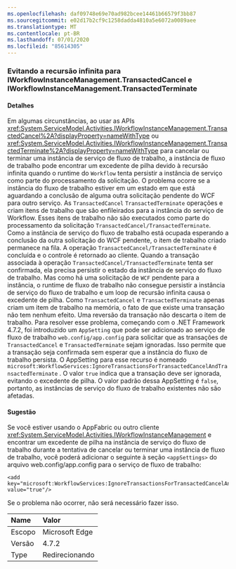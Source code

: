 ```yaml
---
ms.openlocfilehash: daf09748e69e70ad982bcee14461b66579f3bb87
ms.sourcegitcommit: e02d17b2cf9c1258dadda4810a5e6072a0089aee
ms.translationtype: MT
ms.contentlocale: pt-BR
ms.lasthandoff: 07/01/2020
ms.locfileid: "85614305"
---
```

### <a name="avoiding-endless-recursion-for-iworkflowinstancemanagementtransactedcancel-and-iworkflowinstancemanagementtransactedterminate"></a>Evitando a recursão infinita para IWorkflowInstanceManagement.TransactedCancel e IWorkflowInstanceManagement.TransactedTerminate

#### <a name="details"></a>Detalhes

Em algumas circunstâncias, ao usar as APIs <xref:System.ServiceModel.Activities.IWorkflowInstanceManagement.TransactedCancel%2A?displayProperty=nameWithType> ou <xref:System.ServiceModel.Activities.IWorkflowInstanceManagement.TransactedTerminate%2A?displayProperty=nameWithType> para cancelar ou terminar uma instância de serviço de fluxo de trabalho, a instância de fluxo de trabalho pode encontrar um excedente de pilha devido à recursão infinita quando o runtime do `Workflow` tenta persistir a instância de serviço como parte do processamento da solicitação. O problema ocorre se a instância do fluxo de trabalho estiver em um estado em que está aguardando a conclusão de alguma outra solicitação pendente do WCF para outro serviço. As `TransactedCancel` `TransactedTerminate` operações e criam itens de trabalho que são enfileirados para a instância do serviço de Workflow. Esses itens de trabalho não são executados como parte do processamento da solicitação `TransactedCancel/TransactedTerminate`. Como a instância de serviço do fluxo de trabalho está ocupada esperando a conclusão da outra solicitação do WCF pendente, o item de trabalho criado permanece na fila. A operação `TransactedCancel/TransactedTerminate` é concluída e o controle é retornado ao cliente. Quando a transação associada à operação `TransactedCancel/TransactedTerminate` tenta ser confirmada, ela precisa persistir o estado da instância de serviço do fluxo de trabalho. Mas como há uma solicitação de `WCF` pendente para a instância, o runtime de fluxo de trabalho não consegue persistir a instância de serviço do fluxo de trabalho e um loop de recursão infinita causa o excedente de pilha. Como `TransactedCancel` e `TransactedTerminate` apenas criam um item de trabalho na memória, o fato de que existe uma transação não tem nenhum efeito. Uma reversão da transação não descarta o item de trabalho. Para resolver esse problema, começando com o .NET Framework 4.7.2, foi introduzido um `AppSetting` que pode ser adicionado ao serviço de fluxo de trabalho `web.config/app.config` para solicitar que as transações de `TransactedCancel` e `TransactedTerminate` sejam ignoradas. Isso permite que a transação seja confirmada sem esperar que a instância do fluxo de trabalho persista. O AppSetting para esse recurso é nomeado `microsoft:WorkflowServices:IgnoreTransactionsForTransactedCancelAndTransactedTerminate` . O valor `true` indica que a transação deve ser ignorada, evitando o excedente de pilha. O valor padrão dessa AppSetting é `false`, portanto, as instâncias de serviço do fluxo de trabalho existentes não são afetadas.

#### <a name="suggestion"></a>Sugestão

Se você estiver usando o AppFabric ou outro cliente <xref:System.ServiceModel.Activities.IWorkflowInstanceManagement> e encontrar um excedente de pilha na instância de serviço do fluxo de trabalho durante a tentativa de cancelar ou terminar uma instância de fluxo de trabalho, você poderá adicionar o seguinte à seção `<appSettings>` do arquivo web.config/app.config para o serviço de fluxo de trabalho:

<pre><code class="lang-xml">&lt;add key=&quot;microsoft:WorkflowServices:IgnoreTransactionsForTransactedCancelAndTransactedTerminate&quot; value=&quot;true&quot;/&gt;&#13;&#10;</code></pre>

Se o problema não ocorrer, não será necessário fazer isso.

| Name    | Valor       |
|:--------|:------------|
| Escopo   | Microsoft Edge        |
| Versão | 4.7.2       |
| Type    | Redirecionando |
